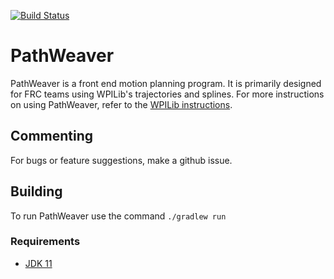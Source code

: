 [![Build Status](https://dev.azure.com/wpilib/DesktopTools/_apis/build/status/wpilibsuite.PathWeaver)](https://dev.azure.com/wpilib/DesktopTools/_build/latest?definitionId=10)
# PathWeaver

PathWeaver is a front end motion planning program. It is primarily designed for FRC teams using WPILib's trajectories and splines. For more instructions on using PathWeaver, refer to the [WPILib instructions](https://wpilib.screenstepslive.com/s/currentCS/m/84338).

## Commenting
For bugs or feature suggestions, make a github issue.

## Building

To run PathWeaver use the command `./gradlew run`


### Requirements
- [JDK 11](http://jdk.java.net/11/)
